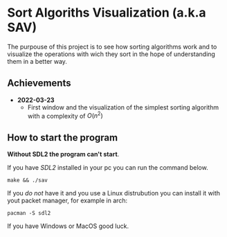 # Sort Algoriths Visualization (a.k.a SAV)

The purpouse of this project is to see how sorting algorithms work and to visualize the operations with wich they sort in the hope of understanding them in a better way.

## Achievements

- **2022-03-23**
  - First window and the visualization of the simplest sorting algorithm with a complexity of $O(n^2)$

## How to start the program

**Without SDL2 the program can't start**.

If you have *SDL2* installed in your pc you can run the command below.


```shell
make && ./sav
```

If you *do not* have it and you use a Linux distrubution you can install it with yout packet manager, for example in arch:

```shell
pacman -S sdl2
```

If you have Windows or MacOS good luck.
